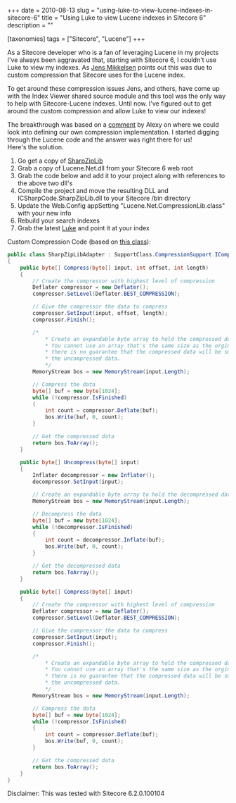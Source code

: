 +++
date = 2010-08-13
slug = "using-luke-to-view-lucene-indexes-in-sitecore-6"
title = "Using Luke to view Lucene indexes in Sitecore 6"
description = ""

[taxonomies]
tags = ["Sitecore", "Lucene"]
+++

As a Sitecore developer who is a fan of leveraging Lucene in my projects I've always been aggravated that, starting with Sitecore 6, I couldn't use Luke to view my indexes. As [Jens Mikkelsen](http://mcore.wordpress.com/2008/11/05/sitecores-lucene-integration/) points out  this was due to custom compression that Sitecore uses for the Lucene index.

<!-- more -->

To get around these compression issues Jens, and others, have come up with the Index Viewer shared source module and this tool was the only way to help with Sitecore-Lucene indexes. Until now. I've figured out to get around the custom compression and allow Luke to view our indexes!

The breakthrough was based on a [comment](http://mcore.wordpress.com/2008/11/05/sitecores-lucene-integration/#comment-133) by Alexy on where we could look into defining our own compression implementation. I started digging through the Lucene code and the answer was right there for us!  
Here's the solution.

1.  Go get a copy of [SharpZipLib](http://www.icsharpcode.net/OpenSource/SharpZipLib/)
2.  Grab a copy of Lucene.Net.dll from your Sitecore 6 web root
3.  Grab the code below and add it to your project along with references to the above two dll's
4.  Compile the project and move the resulting DLL and ICSharpCode.SharpZipLib.dll to your Sitecore /bin directory
5.  Update the Web.Config appSetting "Lucene.Net.CompressionLib.class" with your new info
6.  Rebuild your search indexes
7.  Grab the latest [Luke](http://code.google.com/p/luke/downloads/list) and point it at your index

Custom Compression Code (based on [this class](https://svn.apache.org/repos/asf/lucene/lucene.net/tags/Lucene.Net_2_4_0/src/Lucene.Net/SharpZipLibAdapter.cs)):

```c#
public class SharpZipLibAdapter : SupportClass.CompressionSupport.ICompressionAdapter  
{  
    public byte[] Compress(byte[] input, int offset, int length)  
    {  
        // Create the compressor with highest level of compression  
        Deflater compressor = new Deflater();  
        compressor.SetLevel(Deflater.BEST_COMPRESSION);  

        // Give the compressor the data to compress  
        compressor.SetInput(input, offset, length);  
        compressor.Finish();  

        /*  
            * Create an expandable byte array to hold the compressed data.  
            * You cannot use an array that's the same size as the orginal because  
            * there is no guarantee that the compressed data will be smaller than  
            * the uncompressed data.  
            */  
        MemoryStream bos = new MemoryStream(input.Length);  

        // Compress the data  
        byte[] buf = new byte[1024];  
        while (!compressor.IsFinished)  
        {  
            int count = compressor.Deflate(buf);  
            bos.Write(buf, 0, count);  
        }  

        // Get the compressed data  
        return bos.ToArray();  
    }  

    public byte[] Uncompress(byte[] input)  
    {  
        Inflater decompressor = new Inflater();  
        decompressor.SetInput(input);  

        // Create an expandable byte array to hold the decompressed data  
        MemoryStream bos = new MemoryStream(input.Length);  

        // Decompress the data  
        byte[] buf = new byte[1024];  
        while (!decompressor.IsFinished)  
        {  
            int count = decompressor.Inflate(buf);  
            bos.Write(buf, 0, count);  
        }  

        // Get the decompressed data  
        return bos.ToArray();  
    }  

    public byte[] Compress(byte[] input)  
    {  
        // Create the compressor with highest level of compression  
        Deflater compressor = new Deflater();  
        compressor.SetLevel(Deflater.BEST_COMPRESSION);  

        // Give the compressor the data to compress  
        compressor.SetInput(input);  
        compressor.Finish();  

        /*  
            * Create an expandable byte array to hold the compressed data.  
            * You cannot use an array that's the same size as the orginal because  
            * there is no guarantee that the compressed data will be smaller than  
            * the uncompressed data.  
            */  
        MemoryStream bos = new MemoryStream(input.Length);  

        // Compress the data  
        byte[] buf = new byte[1024];  
        while (!compressor.IsFinished)  
        {  
            int count = compressor.Deflate(buf);  
            bos.Write(buf, 0, count);  
        }  

        // Get the compressed data  
        return bos.ToArray();  
    }  
}
```

Disclaimer: This was tested with Sitecore 6.2.0.100104